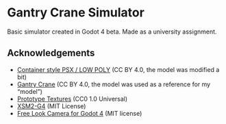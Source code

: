 
# Gantry Crane Simulator

Basic simulator created in Godot 4 beta. Made as a university assignment. 

## Acknowledgements

 - [Container style PSX / LOW POLY](https://skfb.ly/oyPsF) (CC BY 4.0, the model was modified a bit) 
 - [Gantry Crane](https://skfb.ly/6SLxE) (CC BY 4.0, the model was used as a reference for my “model”)
 - [Prototype Textures](https://kenney.nl/assets/prototype-textures) (CC0 1.0 Universal)
 - [XSM2-G4](https://gitlab.com/atn_games/xsm2-g4) (MIT License)
 - [Free Look Camera for Godot 4](https://github.com/MarcPhi/godot-free-look-camera) (MIT license)
